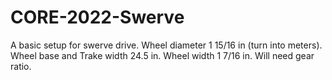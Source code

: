 # CORE-2022-Swerve
A basic setup for swerve drive.
Wheel diameter 1 15/16 in (turn into meters).
Wheel base and Trake width 24.5 in.
Wheel width 1 7/16 in.
Will need gear ratio.
